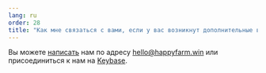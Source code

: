 ```yaml
---
lang: ru
order: 28
title: "Как мне связаться с вами, если у вас возникнут дополнительные вопросы?"
---
```


Вы можете [написать](mailto:hello@happyfarm.win) нам по адресу [hello@happyfarm.win](mailto:hello@happyfarm.win) или присоединиться к нам на [Keybase](https://keybase.io/team/chia_network.public).
